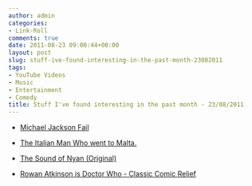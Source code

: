 ```yaml
---
author: admin
categories:
- Link-Roll
comments: true
date: 2011-08-23 09:00:44+00:00
layout: post
slug: stuff-ive-found-interesting-in-the-past-month-23082011
tags:
- YouTube Videos
- Music
- Entertainment
- Comedy
title: Stuff I've found interesting in the past month - 23/08/2011
---
```



  * [Michael Jackson Fail](http://www.youtube.com/watch?v=NMMFSCMR0Dc&feature=autoshare)


  * [The Italian Man Who went to Malta.](http://www.youtube.com/watch?v=m1TnzCiUSI0&feature=autoshare)


  * [The Sound of Nyan   (Original)](http://www.youtube.com/watch?v=rwKQQjAslrY&feature=autoshare)


  * [Rowan Atkinson is Doctor Who - Classic Comic Relief](http://www.youtube.com/watch?v=Do-wDPoC6GM&feature=autoshare)

